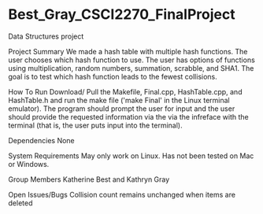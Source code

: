 # Best_Gray_CSCI2270_FinalProject

Data Structures project

Project Summary
We made a hash table with multiple hash functions. The user chooses which hash function to use. The user has options of functions using multiplication, random numbers, summation, scrabble, and SHA1. The goal is to test which hash function leads to the fewest collisions.

How To Run
Download/ Pull the Makefile, Final.cpp, HashTable.cpp, and HashTable.h and run the make file ('make Final' in the Linux terminal emulator).  The program should prompt the user for input and the user should provide the requested information via the via the infreface with the terminal (that is, the user puts input into the terminal).

Dependencies
None

System Requirements
May only work on Linux.  Has not been tested on Mac or Windows.

Group Members
Katherine Best and Kathryn Gray

Open Issues/Bugs
Collision count remains unchanged when items are deleted



